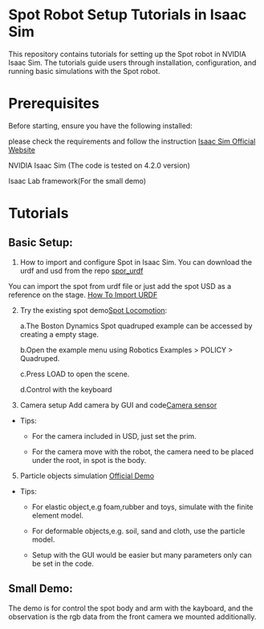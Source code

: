 # Spot Robot Setup Tutorials in Isaac Sim
 
This repository contains tutorials for setting up the Spot robot in NVIDIA Isaac Sim. The tutorials guide users through installation, configuration, and running basic simulations with the Spot robot.

# Prerequisites

Before starting, ensure you have the following installed:

please check the requirements and follow the instruction 
[Isaac Sim Official Website](https://docs.isaacsim.omniverse.nvidia.com/latest/installation)

NVIDIA Isaac Sim (The code is tested on 4.2.0 version)

Isaac Lab framework(For the small demo)

# Tutorials
## Basic Setup:
1. How to import and configure Spot in Isaac Sim.
You can download the urdf and usd from the repo [spor_urdf](https://github.com/carolzyy/urdf_spot)

You can import the spot from urdf file or just add the spot USD as a reference on the stage.
[How To Import URDF](https://docs.isaacsim.omniverse.nvidia.com/latest/robot_setup/import_urdf.html)

2. Try the existing spot demo[Spot Locomotion](https://docs.isaacsim.omniverse.nvidia.com/latest/robot_simulation/ext_isaacsim_robot_policy_example.html):

   a.The Boston Dynamics Spot quadruped example can be accessed by creating a empty stage.
   
   b.Open the example menu using Robotics Examples > POLICY > Quadruped.
   
   c.Press LOAD to open the scene.
   
   d.Control with the keyboard

4. Camera setup
Add camera by GUI and code[Camera sensor](https://docs.isaacsim.omniverse.nvidia.com/4.2.0/features/sensors_simulation/isaac_sim_sensors_camera.html)

* Tips:

  * For the camera included in USD, just set the prim.
   
  * For the camera move with the robot, the camera need to be placed under the root, in spot is the body.
   
5. Particle objects simulation
[Official Demo](https://docs.omniverse.nvidia.com/extensions/latest/ext_physics/physics-particles.html)

* Tips:

    * For elastic object,e.g foam,rubber and toys, simulate with the finite element model.
   
    * For deformable objects,e.g. soil, sand and cloth, use the particle model.
   
    * Setup with the GUI would be easier but many parameters only can be set in the code.
   

## Small Demo:
The demo is for control the spot body and arm with the kayboard, and the observation is the rgb data from the front camera we mounted additionally.
